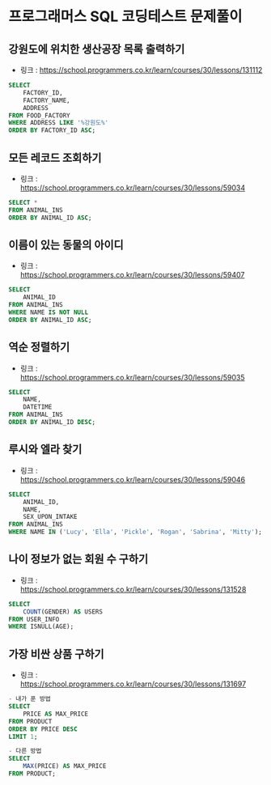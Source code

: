 # 프로그래머스 SQL 코딩테스트 문제풀이

## 강원도에 위치한 생산공장 목록 출력하기

-   링크 : https://school.programmers.co.kr/learn/courses/30/lessons/131112

```sql
SELECT 
    FACTORY_ID,
    FACTORY_NAME,
    ADDRESS
FROM FOOD_FACTORY
WHERE ADDRESS LIKE '%강원도%'
ORDER BY FACTORY_ID ASC;
```


## 모든 레코드 조회하기

- 링크 : https://school.programmers.co.kr/learn/courses/30/lessons/59034

```sql
SELECT *
FROM ANIMAL_INS
ORDER BY ANIMAL_ID ASC;
```


## 이름이 있는 동물의 아이디

- 링크 : https://school.programmers.co.kr/learn/courses/30/lessons/59407

```sql
SELECT 
    ANIMAL_ID
FROM ANIMAL_INS
WHERE NAME IS NOT NULL
ORDER BY ANIMAL_ID ASC;
```


## 역순 정렬하기

- 링크 : https://school.programmers.co.kr/learn/courses/30/lessons/59035

```sql
SELECT 
    NAME,
    DATETIME
FROM ANIMAL_INS
ORDER BY ANIMAL_ID DESC;
```


## 루시와 엘라 찾기

- 링크 : https://school.programmers.co.kr/learn/courses/30/lessons/59046

```sql
SELECT 
    ANIMAL_ID,
    NAME,
    SEX_UPON_INTAKE
FROM ANIMAL_INS
WHERE NAME IN ('Lucy', 'Ella', 'Pickle', 'Rogan', 'Sabrina', 'Mitty');
```


## 나이 정보가 없는 회원 수 구하기

- 링크 : https://school.programmers.co.kr/learn/courses/30/lessons/131528

```sql
SELECT
    COUNT(GENDER) AS USERS
FROM USER_INFO
WHERE ISNULL(AGE);
```


## 가장 비싼 상품 구하기

- 링크 : https://school.programmers.co.kr/learn/courses/30/lessons/131697

```sql
- 내가 푼 방법
SELECT 
    PRICE AS MAX_PRICE
FROM PRODUCT
ORDER BY PRICE DESC
LIMIT 1;

- 다른 방법
SELECT 
    MAX(PRICE) AS MAX_PRICE
FROM PRODUCT;
```
